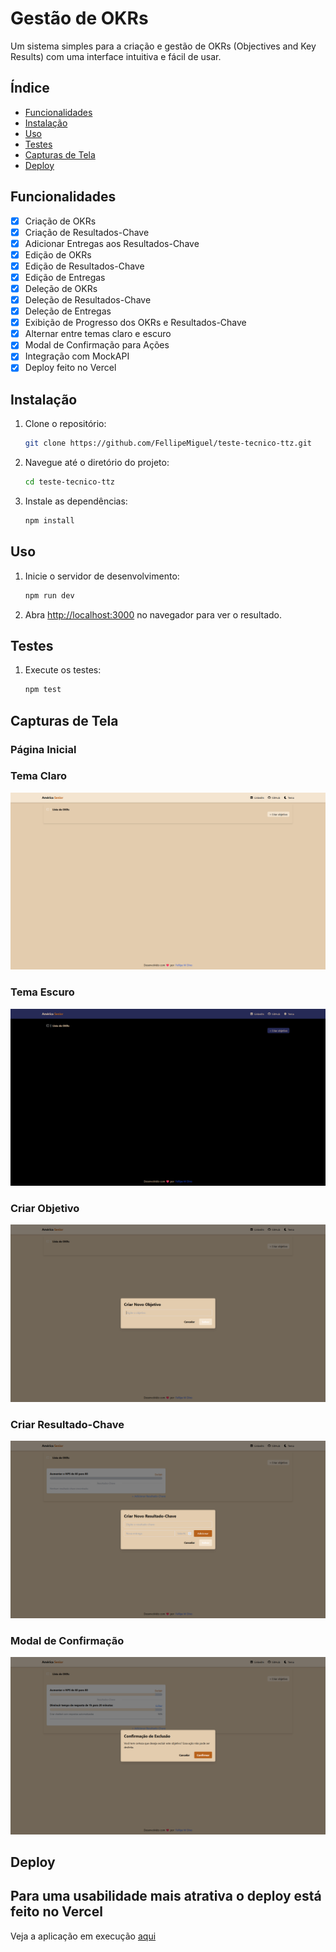 # Gestão de OKRs

Um sistema simples para a criação e gestão de OKRs (Objectives and Key Results) com uma interface intuitiva e fácil de usar.

## Índice

- [Funcionalidades](#funcionalidades)
- [Instalação](#instalação)
- [Uso](#uso)
- [Testes](#testes)
- [Capturas de Tela](#capturas-de-tela)
- [Deploy](#deploy)

## Funcionalidades

- [x] Criação de OKRs
- [x] Criação de Resultados-Chave
- [x] Adicionar Entregas aos Resultados-Chave
- [x] Edição de OKRs
- [x] Edição de Resultados-Chave
- [x] Edição de Entregas
- [x] Deleção de OKRs
- [x] Deleção de Resultados-Chave
- [x] Deleção de Entregas
- [x] Exibição de Progresso dos OKRs e Resultados-Chave
- [x] Alternar entre temas claro e escuro
- [x] Modal de Confirmação para Ações
- [x] Integração com MockAPI
- [x] Deploy feito no Vercel

## Instalação

1. Clone o repositório:
   ```sh
   git clone https://github.com/FellipeMiguel/teste-tecnico-ttz.git
   ```
2. Navegue até o diretório do projeto:
   ```sh
   cd teste-tecnico-ttz
   ```
3. Instale as dependências:
   ```sh
   npm install
   ```

## Uso

1. Inicie o servidor de desenvolvimento:
   ```sh
   npm run dev
   ```
2. Abra [http://localhost:3000](http://localhost:3000) no navegador para ver o resultado.

## Testes

1. Execute os testes:
   ```sh
   npm test
   ```

## Capturas de Tela

### Página Inicial

### Tema Claro

![Tema Claro](./screenshots/tema-claro.png)

### Tema Escuro

![Tema Escuro](./screenshots/tema-escuro.png)

### Criar Objetivo

![Criação de Resultado-Chave](./screenshots/criar-objetivo.png)

### Criar Resultado-Chave

![Criação de Resultado-Chave](./screenshots/criar-resultado-chave.png)

### Modal de Confirmação

![Modal de Confirmação](screenshots/delete.png)

## Deploy

## Para uma usabilidade mais atrativa o deploy está feito no Vercel

Veja a aplicação em execução [aqui](https://america-senior.vercel.app/)

